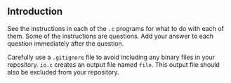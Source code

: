 ## Introduction

See the instructions in each of the `.c` programs for what to do with each of
them.  Some of the instructions are questions.  Add your answer to each
question immediately after the question.

Carefully use a `.gitignore` file to avoid including any binary files in your
repository.  `io.c` creates an output file named `file`.  This output file
should also be excluded from your repository.
